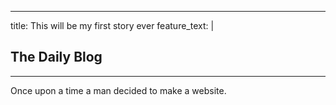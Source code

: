 ---
title: This will be my first story ever 
feature_text: |
 ## The Daily Blog  
 --- 
 
Once upon a time a man decided to make a website. 
 
 
